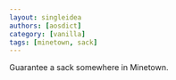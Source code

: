 ```yaml
---
layout: singleidea
authors: [aosdict]
category: [vanilla]
tags: [minetown, sack]
---
```

Guarantee a sack somewhere in Minetown.
